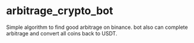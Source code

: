 # arbitrage_crypto_bot
Simple algorithm to find good arbitrage on binance. bot also can complete arbitrage and convert all coins back to USDT.
